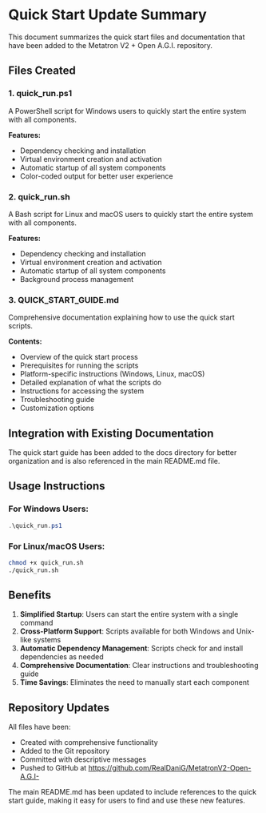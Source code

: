 # Quick Start Update Summary

This document summarizes the quick start files and documentation that have been added to the Metatron V2 + Open A.G.I. repository.

## Files Created

### 1. quick_run.ps1
A PowerShell script for Windows users to quickly start the entire system with all components.

**Features:**
- Dependency checking and installation
- Virtual environment creation and activation
- Automatic startup of all system components
- Color-coded output for better user experience

### 2. quick_run.sh
A Bash script for Linux and macOS users to quickly start the entire system with all components.

**Features:**
- Dependency checking and installation
- Virtual environment creation and activation
- Automatic startup of all system components
- Background process management

### 3. QUICK_START_GUIDE.md
Comprehensive documentation explaining how to use the quick start scripts.

**Contents:**
- Overview of the quick start process
- Prerequisites for running the scripts
- Platform-specific instructions (Windows, Linux, macOS)
- Detailed explanation of what the scripts do
- Instructions for accessing the system
- Troubleshooting guide
- Customization options

## Integration with Existing Documentation

The quick start guide has been added to the docs directory for better organization and is also referenced in the main README.md file.

## Usage Instructions

### For Windows Users:
```powershell
.\quick_run.ps1
```

### For Linux/macOS Users:
```bash
chmod +x quick_run.sh
./quick_run.sh
```

## Benefits

1. **Simplified Startup**: Users can start the entire system with a single command
2. **Cross-Platform Support**: Scripts available for both Windows and Unix-like systems
3. **Automatic Dependency Management**: Scripts check for and install dependencies as needed
4. **Comprehensive Documentation**: Clear instructions and troubleshooting guide
5. **Time Savings**: Eliminates the need to manually start each component

## Repository Updates

All files have been:
- Created with comprehensive functionality
- Added to the Git repository
- Committed with descriptive messages
- Pushed to GitHub at https://github.com/RealDaniG/MetatronV2-Open-A.G.I-

The main README.md has been updated to include references to the quick start guide, making it easy for users to find and use these new features.
